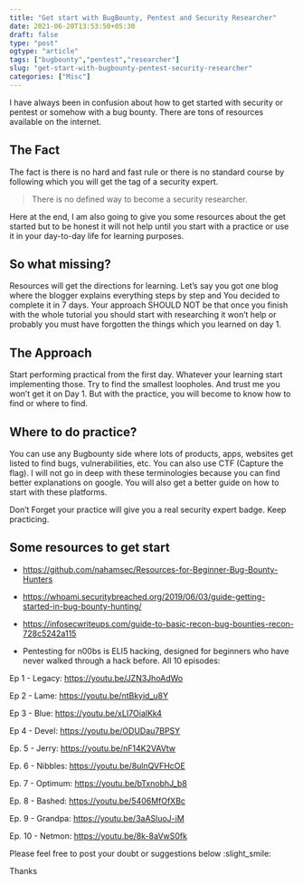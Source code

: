 ```yaml
---
title: "Get start with BugBounty, Pentest and Security Researcher"
date: 2021-06-20T13:53:50+05:30
draft: false
type: "post"
ogtype: "article"
tags: ["bugbounty","pentest","researcher"]
slug: "get-start-with-bugbounty-pentest-security-researcher"
categories: ["Misc"]
---
```


I have always been in confusion about how to get started with security or pentest or somehow with a bug bounty. There are tons of resources available on the internet.

## The Fact

The fact is there is no hard and fast rule or there is no standard course by following which you will get the tag of a security expert.

> There is no defined way to become a security researcher.

Here at the end, I am also going to give you some resources about the get started but to be honest it will not help until you start with a practice or use it in your day-to-day life for learning purposes.

## So what missing?

Resources will get the directions for learning. Let’s say you got one blog where the blogger explains everything steps by step and You decided to complete it in 7 days. Your approach SHOULD NOT be that once you finish with the whole tutorial you should start with researching it won’t help or probably you must have forgotten the things which you learned on day 1.

## The Approach

Start performing practical from the first day. Whatever your learning start implementing those. Try to find the smallest loopholes. And trust me you won’t get it on Day 1. But with the practice, you will become to know how to find or where to find.

## Where to do practice?

You can use any Bugbounty side where lots of products, apps, websites get listed to find bugs, vulnerabilities, etc. You can also use CTF (Capture the flag). I will not go in deep with these terminologies because you can find better explanations on google. You will also get a better guide on how to start with these platforms.

Don’t Forget your practice will give you a real security expert badge. Keep practicing.

## Some resources to get start

* https://github.com/nahamsec/Resources-for-Beginner-Bug-Bounty-Hunters
* https://whoami.securitybreached.org/2019/06/03/guide-getting-started-in-bug-bounty-hunting/
* https://infosecwriteups.com/guide-to-basic-recon-bug-bounties-recon-728c5242a115

* Pentesting for n00bs is ELI5 hacking, designed for beginners who have never walked through a hack before. All 10 episodes:

Ep 1 - Legacy: https://youtu.be/JZN3JhoAdWo

Ep 2 - Lame: https://youtu.be/ntBkyid_u8Y

Ep 3 - Blue: https://youtu.be/xLI7OialKk4

Ep 4 - Devel: https://youtu.be/ODUDau7BPSY

Ep. 5 - Jerry: https://youtu.be/nF14K2VAVtw

Ep. 6 - Nibbles: https://youtu.be/8ulnQVFHcOE

Ep. 7 - Optimum: https://youtu.be/bTxnobhJ_b8

Ep. 8 - Bashed: https://youtu.be/5406MfOfXBc

Ep. 9 - Grandpa: https://youtu.be/3aASluoJ-iM

Ep. 10 - Netmon: https://youtu.be/8k-8aVwS0fk

Please feel free to post your doubt or suggestions below :slight_smile:

Thanks

